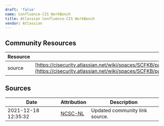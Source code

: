 ```yaml
---
draft: 'false'
name: Confluence-CIS WorkBench
title: Atlassian Confluence-CIS WorkBench
vendor: Atlassian
---
```



## Community Resources
| Resource | Link |
| --- | --- |
| source | [https://cisecurity.atlassian.net/wiki/spaces/SCFKB/pages/2434301961/CIS+Products+and+Log4j+Vulnerability](https://cisecurity.atlassian.net/wiki/spaces/SCFKB/pages/2434301961/CIS+Products+and+Log4j+Vulnerability) |


## Sources
| Date | Attribution | Description |
| --- | --- | --- |
| 2021-12-18 12:35:32 | [NCSC-NL](https://github.com/NCSC-NL/log4shell/blob/main/software/README.md) | Updated community link source.  |
